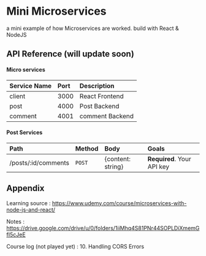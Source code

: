 
# Mini Microservices

a mini example of how Microservices are worked. build with React & NodeJS


## API Reference (will update soon)

#### Micro services
| Service Name | Port     | Description                |
| :--------    | :------- | :------------------------- |
| client       | 3000     | React Frontend             |
| post         | 4000     | Post Backend               |
| comment      | 4001     | comment Backend            |

#### Post Services

| Path                | Method   | Body               | Goals                      |
| :--------           | :------- |:-------            | :------------------------- |
| /posts/:id/comments | `POST`   | {content: string}  |**Required**. Your API key  |

  
## Appendix

Learning source : https://www.udemy.com/course/microservices-with-node-js-and-react/

Notes : https://drive.google.com/drive/u/0/folders/1iiMhq4S81PNr44SOPLDiXmemGfI5cJeE   

Course log (not played yet) : 10. Handling CORS Errors

  